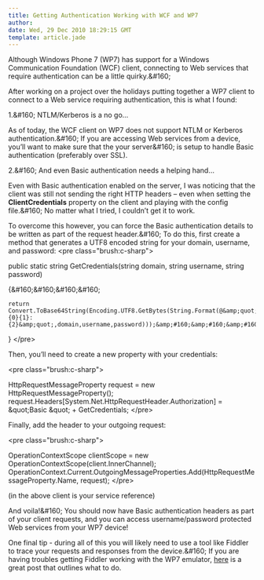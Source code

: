```yaml
---
title: Getting Authentication Working with WCF and WP7
author: 
date: Wed, 29 Dec 2010 18:29:15 GMT
template: article.jade
---
```


Although Windows Phone 7 (WP7) has support for a Windows Communication Foundation (WCF) client, connecting to Web services that require authentication can be a little quirky.&amp;#160; 

After working on a project over the holidays putting together a WP7 client to connect to a Web service requiring authentication, this is what I found:

1.&amp;#160; NTLM&#x2F;Kerberos is a no go…

As of today, the WCF client on WP7 does not support NTLM or Kerberos authentication.&amp;#160; If you are accessing Web services from a device, you’ll want to make sure that the your server&amp;#160; is setup to handle Basic authentication (preferably over SSL).

2.&amp;#160; And even Basic authentication needs a helping hand…

Even with Basic authentication enabled on the server, I was noticing that the client was still not sending the right HTTP headers – even when setting the **ClientCredentials** property on the client and playing with the config file.&amp;#160; No matter what I tried, I couldn’t get it to work.

To overcome this however, you can force the Basic authentication details to be written as part of the request header.&amp;#160; To do this, first create a method that generates a UTF8 encoded string for your domain, username, and password:
  &lt;pre class=&quot;brush:c-sharp&quot;&gt;

public static string GetCredentials(string domain, string username, string password)

{&amp;#160;&amp;#160;&amp;#160;&amp;#160; 

    return Convert.ToBase64String(Encoding.UTF8.GetBytes(String.Format(@&amp;quot;{0}{1}:{2}&amp;quot;,domain,username,password)));&amp;#160;&amp;#160;&amp;#160;&amp;#160;&amp;#160;&amp;#160; 
}
&lt;&#x2F;pre&gt;

Then, you’ll need to create a new property with your credentials:

&lt;pre class=&quot;brush:c-sharp&quot;&gt;

HttpRequestMessageProperty request = new HttpRequestMessageProperty();
request.Headers[System.Net.HttpRequestHeader.Authorization] = &amp;quot;Basic &amp;quot; + GetCredentials;
&lt;&#x2F;pre&gt;

Finally, add the header to your outgoing request:

&lt;pre class=&quot;brush:c-sharp&quot;&gt;

OperationContextScope clientScope = new OperationContextScope(client.InnerChannel);
OperationContext.Current.OutgoingMessageProperties.Add(HttpRequestMessageProperty.Name, request);
&lt;&#x2F;pre&gt;

(in the above client is your service reference)

And voila!&amp;#160; You should now have Basic authentication headers as part of your client requests, and you can access username&#x2F;password protected Web services from your WP7 device!

One final tip - during all of this you will likely need to use a tool like Fiddler to trace your requests and responses from the device.&amp;#160; If you are having troubles getting Fiddler working with the WP7 emulator, [here](http:&#x2F;&#x2F;phone7.wordpress.com&#x2F;2010&#x2F;10&#x2F;17&#x2F;fiddler-and-wp7-emulator-working&#x2F;) is a great post that outlines what to do.

